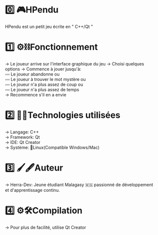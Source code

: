 #  0️⃣ 🎮HPendu
HPendu est un petit jeu écrite en " C++/Qt "

#  1️⃣ ⚙️⛓️Fonctionnement
-> Le joueur arrive sur l'interface graphique du jeu
-> Choisi quelques options
-> Commence à jouer jusqu'à:<br>
     ▫️▫️▫️ Le joueur abandonne                    ou<br>
     ▫️▫️▫️ Le joueur à trouver le mot mystère     ou<br>
     ▫️▫️▫️ Le joueur n'a plus assez de coup       ou<br>
     ▫️▫️▫️ Le joueur n'a plus assez de temps<br>
-> Recommence s'il en a envie<br>

#  2️⃣ 🎺🎸Technologies utilisées
-> Langage: C++<br>
-> Framework: Qt<br>
-> IDE: Qt Creator<br>
-> Système: 🐧Linux(Compatible Windows/Mac)<br>

#  3️⃣ 🖌️🖋️Auteur 
-> Herra-Dev: Jeune étudiant Malagasy 🇲🇬 passionné de développement et d'apprentissage continu.

#  4️⃣ ⚙️🛠️Compilation
-> Pour plus de facilité, utilise Qt Creator
